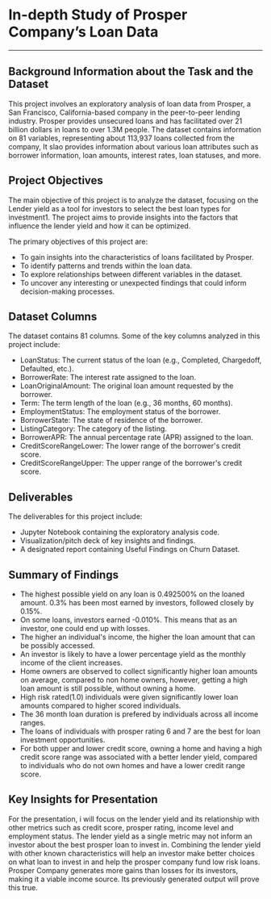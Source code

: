 # In-depth Study of Prosper Company’s Loan Data
 ****

## Background Information about the Task and the Dataset
This project involves an exploratory analysis of loan data from Prosper, a San Francisco, California-based company in the peer-to-peer lending industry. Prosper provides unsecured loans and has facilitated over 21 billion dollars in loans to over 1.3M people. The dataset contains information on 81 variables, representing about 113,937 loans collected from the company, It slao provides information about various loan attributes such as borrower information, loan amounts, interest rates, loan statuses, and more.

## Project Objectives

The main objective of this project is to analyze the dataset, focusing on the Lender yield as a tool for investors to select the best loan types for investment1. The project aims to provide insights into the factors that influence the lender yield and how it can be optimized.

The primary objectives of this project are:

- To gain insights into the characteristics of loans facilitated by Prosper.
- To identify patterns and trends within the loan data.
- To explore relationships between different variables in the dataset.
- To uncover any interesting or unexpected findings that could inform decision-making processes.

## Dataset Columns
The dataset contains 81 columns. Some of the key columns analyzed in this project include:
- LoanStatus: The current status of the loan (e.g., Completed, Chargedoff, Defaulted, etc.).
- BorrowerRate: The interest rate assigned to the loan.
- LoanOriginalAmount: The original loan amount requested by the borrower.
- Term: The term length of the loan (e.g., 36 months, 60 months).
- EmploymentStatus: The employment status of the borrower.
- BorrowerState: The state of residence of the borrower.
- ListingCategory: The category of the listing.
- BorrowerAPR: The annual percentage rate (APR) assigned to the loan.
- CreditScoreRangeLower: The lower range of the borrower's credit score.
- CreditScoreRangeUpper: The upper range of the borrower's credit score.

## Deliverables
The deliverables for this project include:

- Jupyter Notebook containing the exploratory analysis code.
- Visualization/pitch deck of key insights and findings.
- A designated report containing Useful Findings on Churn Dataset.

## Summary of Findings


- The highest possible yield on any loan is 0.492500% on the loaned amount. 0.3% has been most earned by investors, followed closely by 0.15%.
- On some loans, investors earned -0.010%. This means that as an investor, one could end up with losses. 
- The higher an individual's income, the higher the loan amount that can be possibly accessed.
- An investor is likely to have a lower percentage yield as the monthly income of the client increases.
- Home owners are observed to collect significantly higher loan amounts on average, compared to non home owners, however, getting a high loan amount is still possible, without owning a home.
- High risk rated(1.0) individuals were given significantly lower loan amounts compared to higher scored individuals.
- The 36 month loan duration is prefered by individuals across all income ranges.
- The loans of individuals with prosper rating 6 and 7 are the best for loan investment opportunities.
- For both upper and lower credit score, owning a home and having a high credit score range was associated with a better lender yield, compared to individuals who do not own homes and have a lower credit range score.



## Key Insights for Presentation

For the presentation, i will focus on the lender yield and its relationship with other metrics such as credit score, prosper rating, income level and employment status. The lender yield as a single metric may not inform an investor about the best prosper loan to invest in. Combining the lender yield with other known characteristics will help an investor make better choices on what loan to invest in and help the prosper company fund low risk loans.
Prosper Company generates more gains than losses for its investors, making it a viable income source. Its previously generated output will prove this true.